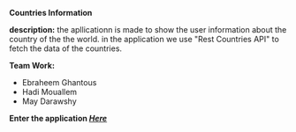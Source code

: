 **Countries Information**

**description:**
the apllicationn is made to show the user information about the country of the the world.
in the application we use "Rest Countries API" to fetch the data of the countries.

**Team Work:**
* Ebraheem Ghantous
* Hadi Mouallem
* May Darawshy
 
 
 **Enter the application *[Here](https://webahead8.github.io/countries_api/)***
 

